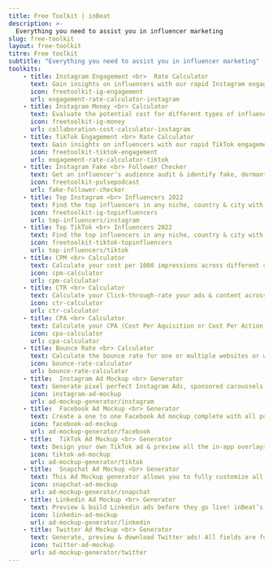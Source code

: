 ```yaml
---
title: Free Toolkit | inBeat
description: >-
  Everything you need to assist you in influencer marketing
slug: free-toolkit
layout: free-toolkit
titre: Free toolkit
subtitle: "Everything you need to assist you in influencer marketing"
toolkits:
    - title: Instagram Engagement <br>  Rate Calculator
      text: Gain insights on influencers with our rapid Instagram engagement checker.
      icon: freetoolkit-ig-engagement
      url: engagement-rate-calculator-instagram
    - title: Instagram Money <br> Calculator
      text: Evaluate the potential cost for different types of influencer collaborations.
      icon: freetoolkit-ig-money
      url: collaboration-cost-calculator-instagram
    - title: TikTok Engagement <br> Rate Calculator
      text: Gain insights on influencers with our rapid TikTok engagement checker.
      icon: freetoolkit-tiktok-engagement
      url: engagement-rate-calculator-tiktok
    - title: Instagram Fake <br> Follower Checker
      text: Get an influencer’s audience audit & identify fake, dormant or suspect followers.
      icon: freetoolkit-pulsepodcast
      url: fake-follower-checker
    - title: Top Instagram <br> Influencers 2022
      text: Find the top influencers in any niche, country & city with our Top Lists.
      icon: freetoolkit-ig-topinfluencers
      url: top-influencers/instagram
    - title: Top TikTok <br> Influencers 2022
      text: Find the top influencers in any niche, country & city with our Top Lists.
      icon: freetoolkit-tiktok-topinfluencers
      url: top-influencers/tiktok
    - title: CPM <br> Calculator
      text: Calculate your cost per 1000 impressions across different channels or multiple campaigns.
      icon: cpm-calculator
      url: cpm-calculator
    - title: CTR <br> Calculator
      text: Calculate your Click-through-rate your ads & content across different channels.
      icon: ctr-calculator
      url: ctr-calculator
    - title: CPA <br> Calculator
      text: Calculate your CPA (Cost Per Aquisition or Cost Per Action) across different channels.
      icon: cpa-calculator
      url: cpa-calculator
    - title: Bounce Rate <br> Calculator
      text: Calculate the bounce rate for one or multiple websites or webpages.
      icon: bounce-rate-calculator
      url: bounce-rate-calculator
    - title:  Instagram Ad Mockup <br> Generator 
      text: Generate pixel perfect Instagram Ads, sponsored caroussels, reels & stories in every format. 
      icon: instagram-ad-mockup
      url: ad-mockup-generator/instagram
    - title:  Facebook Ad Mockup <br> Generator 
      text: Create a one to one Facebook Ad mockup complete with all possible fields and call-to-actions.  
      icon: facebook-ad-mockup
      url: ad-mockup-generator/facebook
    - title:  TikTok Ad Mockup <br> Generator 
      text: Design your own TikTok ad & preview all the in-app overlays before it goes live on the platform. 
      icon: tiktok-ad-mockup
      url: ad-mockup-generator/tiktok
    - title:  Snapchat Ad Mockup <br> Generator 
      text: This Ad Mockup generator allows you to fully customize all fields on a Snapchat ad, and upload your own media!
      icon: snapchat-ad-mockup
      url: ad-mockup-generator/snapchat
    - title: Linkedin Ad Mockup <br> Generator 
      text: Preview & build Linkedin ads before they go live! inBeat’s ad mockup generator offers all formats available for paid ads. 
      icon: linkedin-ad-mockup
      url: ad-mockup-generator/linkedin
    - title: Twitter Ad Mockup <br> Generator 
      text: Generate, preview & download Twitter ads! All fields are fully customizable, and download everything for free.
      icon: twitter-ad-mockup
      url: ad-mockup-generator/twitter
---
```

